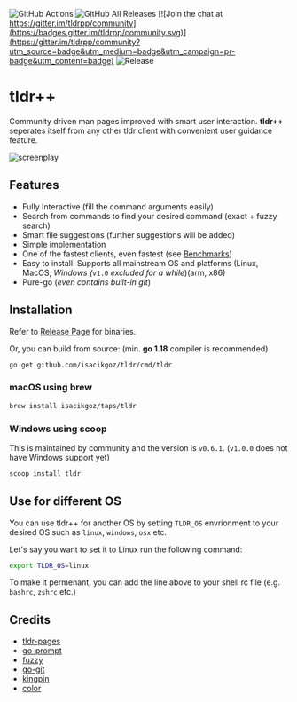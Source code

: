 
![GitHub Actions](https://img.shields.io/github/actions/workflow/status/isacikgoz/tldr/ci.yml) ![GitHub All Releases](https://img.shields.io/github/downloads/isacikgoz/tldr/total.svg) [![Join the chat at https://gitter.im/tldrpp/community](https://badges.gitter.im/tldrpp/community.svg)](https://gitter.im/tldrpp/community?utm_source=badge&utm_medium=badge&utm_campaign=pr-badge&utm_content=badge) ![Release](https://img.shields.io/github/release/isacikgoz/tldr.svg)

# tldr++

Community driven man pages improved with smart user interaction. **tldr++** seperates itself from any other tldr client with convenient user guidance feature.

![screenplay](img/screenplay.gif)

## Features

- Fully Interactive (fill the command arguments easily)
- Search from commands to find your desired command (exact + fuzzy search)
- Smart file suggestions (further suggestions will be added)
- Simple implementation
- One of the fastest clients, even fastest (see [Benchmarks](https://github.com/isacikgoz/tldr/wiki/Benchmarks))
- Easy to install. Supports all mainstream OS and platforms (Linux, MacOS, *Windows (*`v1.0` *excluded for a while*)(arm, x86)
- Pure-go (*even contains built-in git*)

## Installation

Refer to [Release Page](https://github.com/isacikgoz/tldr/releases) for binaries.

Or, you can build from source: (min. **go 1.18** compiler is recommended)

```bash
go get github.com/isacikgoz/tldr/cmd/tldr
```

### macOS using brew

```bash
brew install isacikgoz/taps/tldr
```

### Windows using scoop

This is maintained by community and the version is `v0.6.1`. (`v1.0.0` does not have Windows support yet)

```powershell
scoop install tldr
```

## Use for different OS

You can use tldr++ for another OS by setting `TLDR_OS` envrionment to your desired OS such as `linux`, `windows`, `osx` etc.

Let's say you want to set it to Linux run the following command:

```bash
export TLDR_OS=linux
```

To make it permenant, you can add the line above to your shell rc file (e.g. `bashrc`, `zshrc` etc.)

## Credits

- [tldr-pages](https://github.com/tldr-pages/tldr)
- [go-prompt](https://github.com/c-bata/go-prompt)
- [fuzzy](https://github.com/sahilm/fuzzy)
- [go-git](https://github.com/src-d/go-git)
- [kingpin](https://github.com/alecthomas/kingpin)
- [color](https://github.com/fatih/color)
